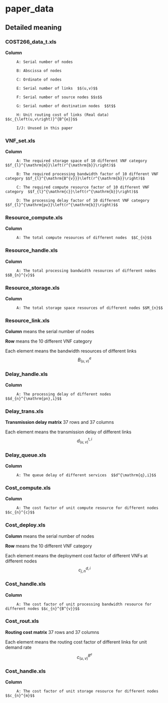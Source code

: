 <script type="text/javascript" src="http://cdn.mathjax.org/mathjax/latest/MathJax.js?config=default"></script>
# paper_data

## Detailed meaning

### COST266_data_t.xls
**Column**  

         A: Serial number of nodes  

         B: Abscissa of nodes  
        
         C: Ordinate of nodes
        
         E: Serial number of links  $$(u,v)$$
        
         F: Serial number of source nodes $$s$$
        
         G: Serial number of destination nodes  $$t$$
        
         H: Unit routing cost of links (Real data)  $$c_{\left(u,v\right)}^{B^{e}}$$
        
         I/J: Unused in this paper
        
### VNF_set.xls
**Column**  

         A: The required storage space of 10 different VNF category  $$f_{l}^{\mathrm{m}}\left(r^{\mathrm{b}}\right)$$

         B: The required processing bandwidth factor of 10 different VNF category $$f_{l}^{\mathrm{B^{v}}}\left(r^{\mathrm{b}}\right)$$
        
         C: The required compute resource factor of 10 different VNF category  $$f_{l}^{\mathrm{c}}\left(r^{\mathrm{b}}\right)$$
        
         D: The processing delay factor of 10 different VNF category   $$f_{l}^{\mathrm{pv}}\left(r^{\mathrm{b}}\right)$$

### Resource_compute.xls
**Column**  

         A: The total compute resources of different nodes  $$C_{n}$$
           
### Resource_handle.xls
**Column**  

         A: The total processing bandwidth resources of different nodes  $$B_{n}^{v}$$
         
 ### Resource_storage.xls
**Column**  

         A: The total storage space resources of different nodes $$M_{n}$$       
         
### Resource_link.xls
**Column**  means the serial number of nodes
  
**Row**  means the 10 different VNF category

Each element means the bandwidth resources of different links  $$B_{\left(u,v\right)}^{e}$$

         
### Delay_handle.xls
**Column**  

         A: The processing delay of different nodes  $$d_{n}^{\mathrm{pn},i}$$       
   
### Delay_trans.xls
**Transmission delay matrix** 37 rows and 37 columns 

Each element means the transmission delay of different links $$d_{\left(u,v\right)}^{\mathrm{t},i}$$         

### Delay_queue.xls
**Column**  

         A: The queue delay of different services  $$d^{\mathrm{q},i}$$  
         
### Cost_compute.xls
**Column**  

         A: The cost factor of unit compute resource for different nodes $$c_{n}^{c}$$
         
### Cost_deploy.xls
**Column**  means the serial number of nodes
  
**Row**  means the 10 different VNF category

Each element means the deployment cost factor of different VNFs at different nodes $$c_{j,n}^{d,i}$$

### Cost_handle.xls
**Column**  

         A: The cost factor of unit processing bandwidth resource for different nodes $$c_{n}^{B^{v}}$$
         
### Cost_rout.xls
**Routing cost matrix** 37 rows and 37 columns 

Each element means the routing cost factor of different links for unit demand rate $$c_{\left(u,v\right)}^{B^{e}}$$
           
### Cost_handle.xls
**Column**  

         A: The cost factor of unit storage resource for different nodes $$c_{n}^{m}$$
         

       
